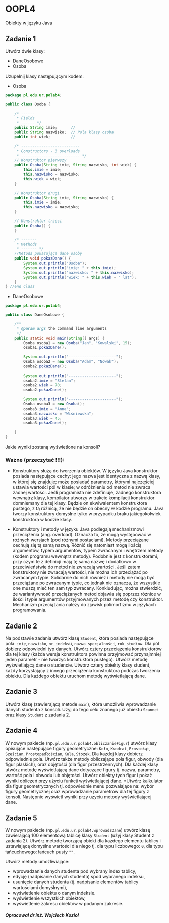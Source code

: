 # OOPL4
Obiekty w języku Java

## Zadanie 1
Utwórz dwie klasy:

* DaneOsobowe
* Osoba


Uzupełnij klasy następującym kodem:
* Osoba

```java
package pl.edu.ur.polab4;

public class Osoba {

    /* ------
     * Fields
     * ------ */
    public String imie;      //
    public String nazwisko;  // Pola klasy osoba
    public int wiek;         //

    /* --------------------------
     * Constructors - 3 overloads
     * -------------------------- */
    // Konstruktor pierwszy
    public Osoba(String imie, String nazwisko, int wiek) {
        this.imie = imie;
        this.nazwisko = nazwisko;
        this.wiek = wiek;
    }

    // Konstruktor drugi
    public Osoba(String imie, String nazwisko) {
        this.imie = imie;
        this.nazwisko = nazwisko;
    }

    // Konstruktor trzeci
    public Osoba() {
    }

    /* -------
     * Methods
     * ------- */
    //Metoda pokazująca dane osoby
    public void pokazDane() {
        System.out.println("Osoba");
        System.out.println("imię: " + this.imie);
        System.out.println("nazwisko: " + this.nazwisko);
        System.out.println("wiek: " + this.wiek + " lat");
    }
} //end class
```

* DaneOsobowe

```java
package pl.edu.ur.polab4;

public class DaneOsobowe {

    /**
     * @param args the command line arguments
     */
    public static void main(String[] args) {
        Osoba osoba1 = new Osoba("Jan", "Kowalski", 15);
        osoba1.pokazDane();
        
        System.out.println("---------------------");
        Osoba osoba2 = new Osoba("Adam", "Nowak");
        osoba2.pokazDane();
        
        System.out.println("---------------------");
        osoba2.imie = "Stefan";
        osoba2.wiek = 70;
        osoba2.pokazDane();
        
        System.out.println("---------------------");
        Osoba osoba3 = new Osoba();
        osoba3.imie = "Anna";
        osoba3.nazwisko = "Wiśniewska";
        osoba3.wiek = 45;
        osoba3.pokazDane();
        
    }
}

```

Jakie wyniki zostaną wyświetlone na konsoli?

### Ważne (przeczytać !!!):

* Konstruktory służą do tworzenia obiektów. W języku Java konstruktor posiada następujące cechy: jego nazwa jest identyczna z nazwą klasy, w której się znajduje; może posiadać parametry, którymi najczęściej ustawia wartości pól w klasie; w odróżnieniu od metod nie zwraca żadnej wartości. Jeśli programista nie zdefiniuje, żadnego konstruktora wewnątrz klasy, kompilator utworzy w trakcie kompilacji konstruktor domniemany dla tej klasy.  Będzie on ekwiwalentem konstruktora pustego, z tą różnicą, że nie będzie on obecny w kodzie programu. Java tworzy konstruktory domyślne tylko w przypadku braku jakiegokolwiek konstruktora w kodzie klasy. 

* Konstruktory i metody w języku Java podlegają mechanizmowi przeciążenia (ang. overload). Oznacza to, że mogą występować w różnych wersjach (pod różnymi postaciami). Metody przeciążane cechują się tą samą nazwą. Różnić się natomiast mogą ilością argumentów, typem argumentów, typem zwracanym i wnętrzem metody (kodem programu wewnątrz metody). Podobnie jest z konstruktorami, przy czym te z definicji mają tę samą nazwę i dodatkowo w przeciwieństwie do metod nie zwracają wartości. Jeśli zatem konstruktory nie zwracają wartości, nie można ich przeciążać po zwracanym typie. Solidarnie do nich również i metody nie mogą być przeciążane po zwracanym typie, co jednak nie oznacza, że wszystkie one muszą mieć ten sam typ zwracany. Konkludując, można stwierdzić, że wariantywność przeciążanych metod objawia się poprzez różnice w ilości i typie argumentów przyjmowanych przez metodę czy konstruktor. Mechanizm przeciążania należy do zjawisk polimorfizmu w językach programowania.

## Zadanie 2
Na podstawie zadania utwórz klasę `Student`, która posiada następujące pola: `imię`, `nazwisko`, `nr_indeks`u, `nazwa specjalności`, `rok_studiow`. Dla pól dobierz odpowiedni typ danych. Utwórz cztery przeciążenia konstruktorów dla tej klasy (każda wersja konstruktora powinna przyjmować przynajmniej jeden parametr -  nie tworzyć konstruktora pustego). Utwórz metodę wyświetlającą dane o studencie. Utwórz cztery obiekty klasy student, każdy korzystający z innego przeciążenia konstruktora podczas tworzenia obiektu. Dla każdego obiektu uruchom metodę wyświetlającą dane.

## Zadanie 3
Utwórz klasę (zawierającą metode `main`), która umożliwia wprowadzanie danych studenta z konsoli. Użyj do tego celu znanego już obiektu `Scanne`r oraz klasy `Student` z zadania 2.

## Zadanie 4
W nowym pakiecie (np. `pl.edu.ur.polab4.obliczanieFigur`) utwórz klasy opisujące następujące figury geometryczne: `Koło`, `Kwadrat`, `Prostokąt`, `Sześcian`, `Prostopadłościan`, `Kula`, `Stożek`. Dla każdej klasy dobierz odpowiednie pola. Utwórz także metody obliczające pola figur, obwody (dla figur płaskich), oraz objętości (dla figur przestrzennych). Dla każdej klasy utwórz metodę wyświetlającą dane dotyczące figury tj. nazwa, parametry, wartość pola i obwodu lub objętości. Utwórz obiekty tych figur i pokaż wyniki obliczeń przy użyciu funkcji wyświetlającej dane.
*Utwórz kalkulator dla figur geometrycznych tj. odpowiednie menu pozwalające na: wybór figury geometrycznej oraz wprowadzanie parametrów dla tej figury z konsoli. Następnie wyświetl wyniki przy użyciu metody wyświetlającej dane. 

## Zadanie 5
W nowym pakiecie (np. `pl.edu.ur.polab4.wprowadzDane`) utwórz klasę zawierającą 100 elementową tablicę klasy `Student` (użyj klasy Student z zadania 2). Utwórz metodę tworzącą obiekt dla każdego elementu tablicy i ustawiającą domyślne wartości dla niego tj. dla typu liczbowego: `0`, dla typu łańcuchowego: łańcuch pusty `""`.

Utwórz metody umożliwiające:

*	wprowadzanie danych studenta pod wybrany index tablicy,
*	edycję (nadpisanie danych studenta) spod wybranego indeksu,
*	usunięcie danych studenta (tj. nadpisanie elementów tablicy wartościami domyślnymi),
*	wyświetlenie obiektu o danym indeksie.
*	wyświetlenie wszystkich obiektów,
*	wyświetlenie zakresu obiektów w podanym zakresie.   

 

##### Opracował dr inż. Wojciech Kozioł
